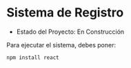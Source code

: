 <h1> Sistema de Registro </h1>


- Estado del Proyecto: En Construcción

Para ejecutar el sistema, debes poner:

````npm install react````
